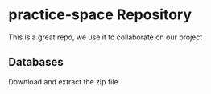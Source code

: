 # practice-space Repository

This is a great repo, we use it to collaborate on our project

## Databases

Download and extract the zip file